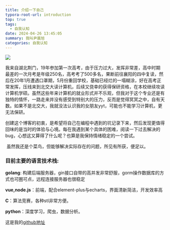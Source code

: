 ```yaml
---
title: 介绍一下自己
typora-root-url: introduction
top: true
tags:
  - 自我认知
date: 2024-04-26 13:45:05
summary: 我叫尹晨旭
categories: 自我认知
---
```


![](/image-20240426150109337.png)

我来自湖北荆门，19年参加第一次高考，由于压力过大，发挥非常差，高中时期最差的一次月考是年级250名，高考考了500多名，果断前往襄阳的四中复读，然后在20年1月遭遇口罩期，5月份重回学校，基础已经烂的一塌糊涂，好在高考正常发挥，压线来到北交大读计算机，后续又侥幸的获得保研资格，在本校继续攻读计算机学硕。虽然这些年来计算机的就业形式并不乐观，但我对于这个专业还是有独特的情怀，一路走来并没有感受到特别大的压力，反而是觉得冥冥之中，自有天数。如果不是北交大，我就没法认识我的女朋友yyt，可能也不能学习计算机，更无法保研。

​	创建这个博客的初衷，是希望将自己在编程中遇到的坑记录下来，然后发现更值得回味的是当时的体验与心境。每在我遇到某个具体的困难，阅读一下过去解决的bug，心想这又算得了什么呢？也算是我保持情绪稳定的一个尝试。

​	虽然我还是个菜鸟，但能够解决实际存在的问题，所见有所获，便足以。



### 目前主要的语言技术栈:

**golang**: 构建后端服务器，gin接口自带的高并发非常舒服，gorm操作数据库的方式也可圈可点，远程连接服务器也很稳定

**vue,node.js**：前端，配合element-plus与echarts，界面清新简洁，开发效率高

**C**：算法竞赛，各种stl非常方便。

**python**：深度学习，爬虫，数据分析。



这是我的[github地址](https://github.com/dianayyds)
